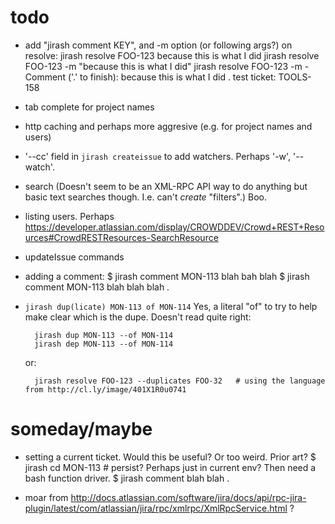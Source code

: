 # todo

- add "jirash comment KEY", and -m option (or following args?) on resolve:
        jirash resolve FOO-123 because this is what I did
        jirash resolve FOO-123 -m "because this is what I did"
        jirash resolve FOO-123 -m -
        Comment ('.' to finish):
        because this is what I did
        .
  test ticket: TOOLS-158
- tab complete for project names
- http caching and perhaps more aggresive (e.g. for project names and users)
- '--cc' field in `jirash createissue` to add watchers. Perhaps '-w', '--watch'.
- search (Doesn't seem to be an XML-RPC API way to do anything
  but basic text searches though. I.e. can't *create* "filters".)
  Boo.
- listing users. Perhaps https://developer.atlassian.com/display/CROWDDEV/Crowd+REST+Resources#CrowdRESTResources-SearchResource
- updateIssue commands
- adding a comment:
    $ jirash comment MON-113 blah bah blah
    $ jirash comment MON-113
    blah blah
    blah
    .
- `jirash dup(licate) MON-113 of MON-114`  Yes, a literal "of" to try to
  help make clear which is the dupe. Doesn't read quite right:

        jirash dup MON-113 --of MON-114
        jirash dep MON-113 --of MON-114

  or:

        jirash resolve FOO-123 --duplicates FOO-32   # using the language from http://cl.ly/image/401X1R0u0741

# someday/maybe

- setting a current ticket. Would this be useful? Or too weird. Prior art?
    $ jirash cd MON-113   # persist? Perhaps just in current env? Then need a bash function driver.
    $ jirash comment
    blah blah
    .

- moar from http://docs.atlassian.com/software/jira/docs/api/rpc-jira-plugin/latest/com/atlassian/jira/rpc/xmlrpc/XmlRpcService.html ?
